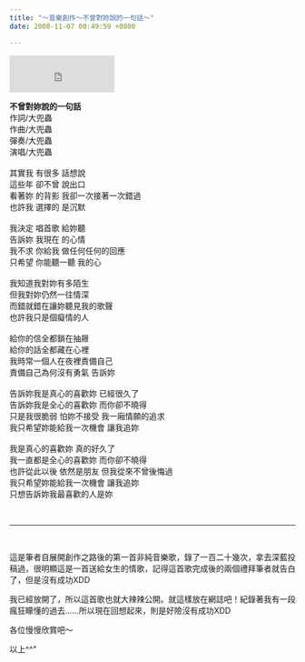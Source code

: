 ```yaml
---
title: "～音樂創作～不曾對妳說的一句話～"
date: 2008-11-07 00:49:59 +0800

---
```

<p><iframe marginwidth="0" marginheight="0" src="http://vlog.xuite.net/vlog/guest/external.php?media_id=QWkzT2lsLTg2MzE3MC5mbHY=&amp;pt=2&amp;ar=0&amp;as=0" scrolling="no" width="185" frameborder="0" height="65"></iframe></p><p><b>不曾對妳說的一句話</b><br />作詞/大兜蟲<br />作曲/大兜蟲<br />彈奏/大兜蟲<br />演唱/大兜蟲<br /><br /> 其實我    有很多    話想說<br />  這些年    卻不曾    說出口<br />  看著妳    的背影    我卻一次接著一次錯過<br />  也許我    選擇的    是沉默<br />  <br />  我決定    唱首歌    給妳聽<br />  告訴妳    我現在    的心情<br />  我不求    你給我    做任何任何的回應<br />  只希望    你能聽一聽    我的心<br />  <br />  我知道我對妳有多陌生<br />  但我對妳仍然一往情深<br />  而錯就錯在讓妳聽見我的歌聲<br />  也許我只是個癡情的人<br />  <br />  給你的信全都鎖在抽屜<br />  給你的話全都藏在心裡<br />  我時常一個人在夜裡責備自己<br />  責備自己為何沒有勇氣        告訴妳<br />  <br />  告訴妳我是真心的喜歡妳    已經很久了<br />  告訴妳我是全心的喜歡妳    而你卻不曉得<br />  只是我很脆弱        怕妳不接受    我一廂情願的追求<br />  我只希望妳能給我一次機會        讓我追妳<br />  <br />  我是真心的喜歡妳        真的好久了<br />  我一直都是全心的喜歡妳        而你卻不曉得<br />  也許從此以後        依然是朋友    但我從來不曾後悔過<br />  我只希望妳能給我一次機會        讓我追妳<br />  只想告訴妳我最喜歡的人是妳</p><p>&nbsp;</p><hr /><p>&nbsp;</p><p>這是筆者自展開創作之路後的第一首非純音樂歌，錄了一百二十幾次，拿去深藍投稿過，很明顯這是一首送給女生的情歌，記得這首歌完成後的兩個禮拜筆者就告白了，但是沒有成功XDD</p><p>我已經放開了，所以這首歌也就大辣辣公開。就這樣放在網誌吧！紀錄著我有一段瘋狂矇懂的過去......所以現在回想起來，則是好險沒有成功XDD</p><p>各位慢慢欣賞吧～</p><p>以上^^"</p>
